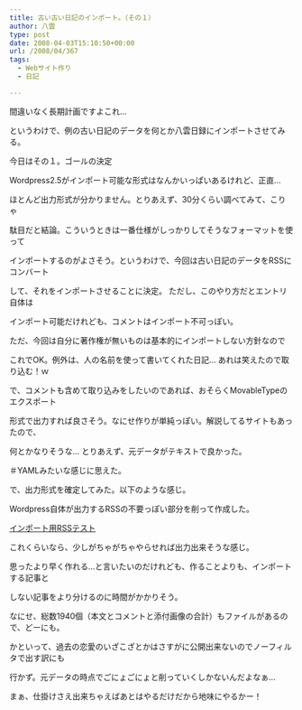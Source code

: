 ```yaml
---
title: 古い古い日記のインポート。（その１）
author: 八雲
type: post
date: 2008-04-03T15:10:50+00:00
url: /2008/04/367
tags:
  - Webサイト作り
  - 日記

---
```

間違いなく長期計画ですよこれ…
  
というわけで、例の古い日記のデータを何とか八雲日録にインポートさせてみる。
  
今日はその１。ゴールの決定
  
Wordpress2.5がインポート可能な形式はなんかいっぱいあるけれど、正直…
  
ほとんど出力形式が分かりません。とりあえず、30分くらい調べてみて、こりゃ
  
駄目だと結論。こういうときは一番仕様がしっかりしてそうなフォーマットを使って
  
インポートするのがよさそう。というわけで、今回は古い日記のデータをRSSにコンバート
  
して、それをインポートさせることに決定。 ただし、このやり方だとエントリ自体は
  
インポート可能だけれども、コメントはインポート不可っぽい。
  
ただ、今回は自分に著作権が無いものは基本的にインポートしない方針なので
  
これでOK。例外は、人の名前を使って書いてくれた日記… あれは笑えたので取り込む！ｗ
  
で、コメントも含めて取り込みをしたいのであれば、おそらくMovableTypeのエクスポート
  
形式で出力すれば良さそう。なにせ作りが単純っぽい。解説してるサイトもあったので、
  
何とかなりそうな… とりあえず、元データがテキストで良かった。
  
＃YAMLみたいな感じに思えた。

で、出力形式を確定してみた。以下のような感じ。
  
Wordpress自体が出力するRSSの不要っぽい部分を削って作成した。
  
[インポート用RSSテスト][1]

これくらいなら、少しがちゃがちゃやらせれば出力出来そうな感じ。
  
思ったより早く作れる…と言いたいのだけれども、作ることよりも、インポートする記事と
  
しない記事をより分けるのに時間がかかりそう。
  
なにせ、総数1940個（本文とコメントと添付画像の合計）もファイルがあるので、どーにも。
  
かといって、過去の恋愛のいざこざとかはさすがに公開出来ないのでノーフィルタで出す訳にも
  
行かず。元データの時点でごにょごにょと削っていくしかないんだよなぁ…
  
まぁ、仕掛けさえ出来ちゃえばあとはやるだけだから地味にやるかー！

 [1]: http://www.ziomatrix.org/wp-content/ziomatrix.xml
